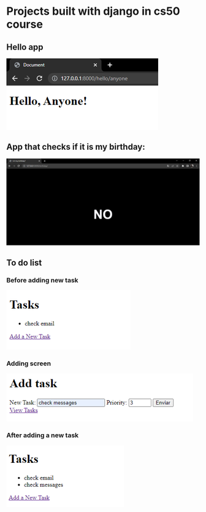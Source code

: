 # Projects built with django in cs50 course

## Hello app

<img src="screenshots/hello.png">

## App that checks if it is my birthday:

<img src="screenshots/birthday.png">

## To do list

### Before adding  new task

<img src="screenshots/list1.png">

### Adding screen

<img src="screenshots/add.png">

### After adding a new task

<img src="screenshots/list2.png">

